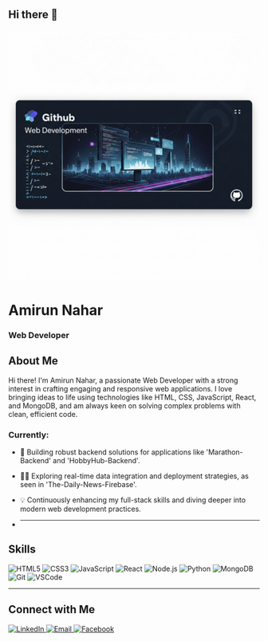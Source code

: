 ## Hi there 👋

<img src="https://github.com/Amirun-Nahar/Amirun-Nahar/raw/main/github%20banner.png">

# Amirun Nahar
### Web Developer
## About Me
Hi there! I'm Amirun Nahar, a passionate Web Developer with a strong interest in crafting engaging and responsive web applications. I love bringing ideas to life using technologies like HTML, CSS, JavaScript, React, and MongoDB, and am always keen on solving complex problems with clean, efficient code.

### Currently:
* 🚀 Building robust backend solutions for applications like 'Marathon-Backend' and 'HobbyHub-Backend'.
* 👨‍💻 Exploring real-time data integration and deployment strategies, as seen in 'The-Daily-News-Firebase'.
* 💡 Continuously enhancing my full-stack skills and diving deeper into modern web development practices.

* ---
## Skills
<p align="left">
  <img src="https://img.shields.io/badge/HTML5-E34F26?style=for-the-badge&logo=html5&logoColor=white" alt="HTML5" />
  <img src="https://img.shields.io/badge/CSS3-1572B6?style=for-the-badge&logo=css3&logoColor=white" alt="CSS3" />
  <img src="https://img.shields.io/badge/JavaScript-F7DF1E?style=for-the-badge&logo=javascript&logoColor=black" alt="JavaScript" />
  <img src="https://img.shields.io/badge/React-20232A?style=for-the-badge&logo=react&logoColor=61DAFB" alt="React" />
  <img src="https://img.shields.io/badge/Node.js-339933?style=for-the-badge&logo=nodedotjs&logoColor=white" alt="Node.js" />
  <img src="https://img.shields.io/badge/Python-3776AB?style=for-the-badge&logo=python&logoColor=white" alt="Python" />
  <img src="https://img.shields.io/badge/MongoDB-47A248?style=for-the-badge&logo=mongodb&logoColor=white" alt="MongoDB" />
  <img src="https://img.shields.io/badge/Git-F05032?style=for-the-badge&logo=git&logoColor=white" alt="Git" />
  <img src="https://img.shields.io/badge/VSCode-007ACC?style=for-the-badge&logo=visualstudiocode&logoColor=white" alt="VSCode" />
</p>



---
## Connect with Me
<p align="left">
  <a href="https://www.linkedin.com/in/amirun-nahar-899473344/" target="_blank">
    <img src="https://img.shields.io/badge/LinkedIn-0A66C2?style=for-the-badge&logo=linkedin&logoColor=white" alt="LinkedIn" />
  </a>
 
  <a href="naharamina68@gmail.com">
    <img src="https://img.shields.io/badge/Email-D14836?style=for-the-badge&logo=gmail&logoColor=white" alt="Email" />
  </a>

   <a href="[https://facebook.com/YOUR_FACEBOOK_PROFILE_URL](https://www.facebook.com/nahar.amina.56)" target="_blank">
    <img src="https://img.shields.io/badge/Facebook-1877F2?style=for-the-badge&logo=facebook&logoColor=white" alt="Facebook" />
  </a>

   
</p>



<!--
**Amirun-Nahar/Amirun-Nahar** is a ✨ _special_ ✨ repository because its `README.md` (this file) appears on your GitHub profile.

Here are some ideas to get you started:

- 🔭 I’m currently working on ...
- 🌱 I’m currently learning ...
- 👯 I’m looking to collaborate on ...
- 🤔 I’m looking for help with ...
- 💬 Ask me about ...
- 📫 How to reach me: ...
- 😄 Pronouns: ...
- ⚡ Fun fact: ...
-->
